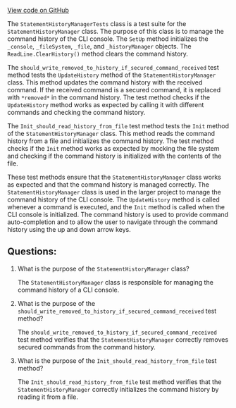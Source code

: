 [View code on GitHub](https://github.com/nethermindeth/nethermind/Nethermind.Cli.Test/StatementHistoryManagerTests.cs)

The `StatementHistoryManagerTests` class is a test suite for the `StatementHistoryManager` class. The purpose of this class is to manage the command history of the CLI console. The `SetUp` method initializes the `_console`, `_fileSystem`, `_file`, and `_historyManager` objects. The `ReadLine.ClearHistory()` method clears the command history.

The `should_write_removed_to_history_if_secured_command_received` test method tests the `UpdateHistory` method of the `StatementHistoryManager` class. This method updates the command history with the received command. If the received command is a secured command, it is replaced with `*removed*` in the command history. The test method checks if the `UpdateHistory` method works as expected by calling it with different commands and checking the command history.

The `Init_should_read_history_from_file` test method tests the `Init` method of the `StatementHistoryManager` class. This method reads the command history from a file and initializes the command history. The test method checks if the `Init` method works as expected by mocking the file system and checking if the command history is initialized with the contents of the file.

These test methods ensure that the `StatementHistoryManager` class works as expected and that the command history is managed correctly. The `StatementHistoryManager` class is used in the larger project to manage the command history of the CLI console. The `UpdateHistory` method is called whenever a command is executed, and the `Init` method is called when the CLI console is initialized. The command history is used to provide command auto-completion and to allow the user to navigate through the command history using the up and down arrow keys.
## Questions: 
 1. What is the purpose of the `StatementHistoryManager` class?
    
    The `StatementHistoryManager` class is responsible for managing the command history of a CLI console.

2. What is the purpose of the `should_write_removed_to_history_if_secured_command_received` test method?
    
    The `should_write_removed_to_history_if_secured_command_received` test method verifies that the `StatementHistoryManager` correctly removes secured commands from the command history.

3. What is the purpose of the `Init_should_read_history_from_file` test method?
    
    The `Init_should_read_history_from_file` test method verifies that the `StatementHistoryManager` correctly initializes the command history by reading it from a file.